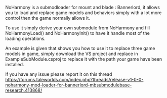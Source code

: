NoHarmony is a submodloader for mount and blade : Bannerlord, it allows you to load and replace game models and behaviors simply with a lot more control then the game normally allows it.

To use it simply derive your own submodule from NoHarmony and fill NoHarmonyLoad() and NoHarmonyInit() to have it handle most of the loading operations.

An example is given that shows you how to use it to replace three game models in game, simply download the VS project and replace <gamedir> in ExampleSubModule.csproj to replace it with the path your game have been installed.
  
  If you have any issue please report it on this thread https://forums.taleworlds.com/index.php?threads/release-v1-0-0-noharmony-mod-loader-for-bannerlord-mbsubmodulebase-research.413868/
